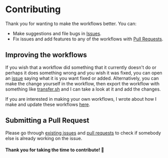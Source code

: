 # Contributing
Thank you for wanting to make the workflows better. You can:
- Make suggestions and file bugs in [Issues](../../issues/).
- Fix issues and add features to any of the workflows with [Pull Requests](../../pulls/).

## Improving the workflows
If you wish that a workflow did something that it currently doesn't do or perhaps it does something wrong and you wish it was fixed, you can open an [issue](../../issues/new) saying what it is you want fixed or added. Alternatively, you can make the change yourself in the workflow, then export the workflow with something like [transfer.sh](https://transfer.sh) and I can take a look at it and add the changes.

If you are interested in making your own workflows, I wrote about how I make and update these workflows [here](https://wiki.nikitavoloboev.xyz/macOS/apps/alfred/making-workflows.html).

## Submitting a Pull Request
Please go through [existing issues](../../issues/) and [pull requests](../../pulls/) to check if somebody else is already working on the issue.

#### Thank you for taking the time to contribute! 💜